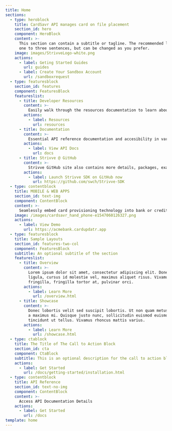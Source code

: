 ```yaml
---
title: Home
sections:
  - type: heroblock
    title: CardSavr API manages card on file placement
    section_id: hero
    component: HeroBlock
    content: >-
      This section can contain a subtitle or tagline. The recommended length is
      one to three sentences, but can be changed as you prefer.
    image: images/StrivveLogo-white.png
    actions:
      - label: Geting Started Guides
        url: guides
      - label: Create Your Sandbox Account
        url: /sandboxrequest
  - type: featuresblock
    section_id: features
    component: FeaturesBlock
    featureslist:
      - title: Developer Resources
        content: >-
          Easily walk through the resources documentation to learn about specific data models, objects, languages, recipes and the like.
        actions:
          - label: Resources
            url: resources
      - title: Documentation
        content: >-
          Essential API reference documentation and accesibility in various platforms and languages can be access here.
        actions:
          - label: View API Docs
            url: docs
      - title: Strivve @ GitHub
        content: >-
          Strivve GitHub site also contains more details, packages, examples and integrations that are not contained herein.
        actions:
          - label: Launch Strivve SDK on GitHub now
            url: https://github.com/swch/Strivve-SDK
  - type: contentblock
    title: MOBILE & WEB APPS
    section_id: text-img
    component: ContentBlock
    content: >-
      Seamlessly embed card provisioning technology into bank or credit union apps to reclaim and increase transaction volume.
    image: /images/cardsavr_hand_phone-e1547060126327.png
    actions:
      - label: View Demo
        url: https://acmebank.cardupdatr.app
  - type: featuresblock
    title: Sample Layouts
    section_id: features-two-col
    component: FeaturesBlock
    subtitle: An optional subtitle of the section
    featureslist:
      - title: Overview
        content: >-
          Lorem ipsum dolor sit amet, consectetur adipiscing elit. Donec nisl
          ligula, cursus id molestie vel, maximus aliquet risus. Vivamus in nibh
          fringilla, fringilla tortor at, pulvinar orci.
        actions:
          - label: Learn More
            url: /overview.html
      - title: Showcase
        content: >-
          Donec lobortis velit sed suscipit lobortis. Ut non quam metus. Nullam
          a maximus mi. Quisque justo nunc, sollicitudin euismod euismod at,
          tincidunt ut tellus. Vivamus rhoncus mattis varius.
        actions:
          - label: Learn More
            url: /showcase.html
  - type: ctablock
    title: The Title of The Call to Action Block
    section_id: cta
    component: CtaBlock
    subtitle: This is an optional description for the call to action block.
    actions:
      - label: Get Started
        url: /docs/getting-started/installation.html
  - type: contentblock
    title: API Reference
    section_id: text-no-img
    component: ContentBlock
    content: >-
      Access API Documentation Details
    actions:
      - label: Get Started
        url: /docs
template: home
---
```

